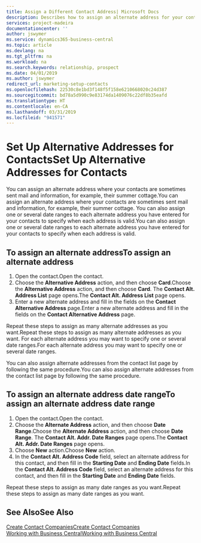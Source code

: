 ```yaml
---
title: Assign a Different Contact Address| Microsoft Docs
description: Describes how to assign an alternate address for your contacts or prospects, where they are sometimes sent information.
services: project-madeira
documentationcenter: ''
author: jswymer
ms.service: dynamics365-business-central
ms.topic: article
ms.devlang: na
ms.tgt_pltfrm: na
ms.workload: na
ms.search.keywords: relationship, prospect
ms.date: 04/01/2019
ms.author: jswymer
redirect_url: marketing-setup-contacts
ms.openlocfilehash: 22530c8e1bd3f148f5f158e6210668020c24d387
ms.sourcegitcommit: bd78a5d990c9e83174da1409076c22df8b35eafd
ms.translationtype: HT
ms.contentlocale: en-CA
ms.lasthandoff: 03/31/2019
ms.locfileid: "941571"
---
```

# <a name="set-up-alternative-addresses-for-contacts"></a><span data-ttu-id="db5ff-103">Set Up Alternative Addresses for Contacts</span><span class="sxs-lookup"><span data-stu-id="db5ff-103">Set Up Alternative Addresses for Contacts</span></span>
<span data-ttu-id="db5ff-104">You can assign an alternate address where your contacts are sometimes sent mail and information, for example, their summer cottage.</span><span class="sxs-lookup"><span data-stu-id="db5ff-104">You can assign an alternate address where your contacts are sometimes sent mail and information, for example, their summer cottage.</span></span> <span data-ttu-id="db5ff-105">You can also assign one or several date ranges to each alternate address you have entered for your contacts to specify when each address is valid.</span><span class="sxs-lookup"><span data-stu-id="db5ff-105">You can also assign one or several date ranges to each alternate address you have entered for your contacts to specify when each address is valid.</span></span>

## <a name="to-assign-an-alternate-address"></a><span data-ttu-id="db5ff-106">To assign an alternate address</span><span class="sxs-lookup"><span data-stu-id="db5ff-106">To assign an alternate address</span></span>
1. <span data-ttu-id="db5ff-107">Open the contact.</span><span class="sxs-lookup"><span data-stu-id="db5ff-107">Open the contact.</span></span>
2. <span data-ttu-id="db5ff-108">Choose the **Alternative Address** action, and then choose **Card**.</span><span class="sxs-lookup"><span data-stu-id="db5ff-108">Choose the **Alternative Address** action, and then choose **Card**.</span></span> <span data-ttu-id="db5ff-109">The **Contact Alt. Address List** page opens.</span><span class="sxs-lookup"><span data-stu-id="db5ff-109">The **Contact Alt. Address List** page opens.</span></span>
3. <span data-ttu-id="db5ff-110">Enter a new alternate address and fill in the fields on the **Contact Alternative Address** page.</span><span class="sxs-lookup"><span data-stu-id="db5ff-110">Enter a new alternate address and fill in the fields on the **Contact Alternative Address** page.</span></span>

<span data-ttu-id="db5ff-111">Repeat these steps to assign as many alternate addresses as you want.</span><span class="sxs-lookup"><span data-stu-id="db5ff-111">Repeat these steps to assign as many alternate addresses as you want.</span></span> <span data-ttu-id="db5ff-112">For each alternate address you may want to specify one or several date ranges.</span><span class="sxs-lookup"><span data-stu-id="db5ff-112">For each alternate address you may want to specify one or several date ranges.</span></span>

<span data-ttu-id="db5ff-113">You can also assign alternate addresses from the contact list page by following the same procedure.</span><span class="sxs-lookup"><span data-stu-id="db5ff-113">You can also assign alternate addresses from the contact list page by following the same procedure.</span></span>

## <a name="to-assign-an-alternate-address-date-range"></a><span data-ttu-id="db5ff-114">To assign an alternate address date range</span><span class="sxs-lookup"><span data-stu-id="db5ff-114">To assign an alternate address date range</span></span>
1. <span data-ttu-id="db5ff-115">Open the contact.</span><span class="sxs-lookup"><span data-stu-id="db5ff-115">Open the contact.</span></span>
2. <span data-ttu-id="db5ff-116">Choose the **Alternate Address** action, and then choose **Date Range**.</span><span class="sxs-lookup"><span data-stu-id="db5ff-116">Choose the **Alternate Address** action, and then choose **Date Range**.</span></span> <span data-ttu-id="db5ff-117">The **Contact Alt. Addr. Date Ranges** page opens.</span><span class="sxs-lookup"><span data-stu-id="db5ff-117">The **Contact Alt. Addr. Date Ranges** page opens.</span></span>
3. <span data-ttu-id="db5ff-118">Choose **New** action.</span><span class="sxs-lookup"><span data-stu-id="db5ff-118">Choose **New** action.</span></span>
4. <span data-ttu-id="db5ff-119">In the **Contact Alt. Address Code** field, select an alternate address for this contact, and then fill in the **Starting Date** and **Ending Date** fields.</span><span class="sxs-lookup"><span data-stu-id="db5ff-119">In the **Contact Alt. Address Code** field, select an alternate address for this contact, and then fill in the **Starting Date** and **Ending Date** fields.</span></span>

<span data-ttu-id="db5ff-120">Repeat these steps to assign as many date ranges as you want.</span><span class="sxs-lookup"><span data-stu-id="db5ff-120">Repeat these steps to assign as many date ranges as you want.</span></span>

## <a name="see-also"></a><span data-ttu-id="db5ff-121">See Also</span><span class="sxs-lookup"><span data-stu-id="db5ff-121">See Also</span></span>
[<span data-ttu-id="db5ff-122">Create Contact Companies</span><span class="sxs-lookup"><span data-stu-id="db5ff-122">Create Contact Companies</span></span>](marketing-create-contact-companies.md)  
[<span data-ttu-id="db5ff-123">Working with Business Central</span><span class="sxs-lookup"><span data-stu-id="db5ff-123">Working with Business Central</span></span>](ui-work-product.md)

